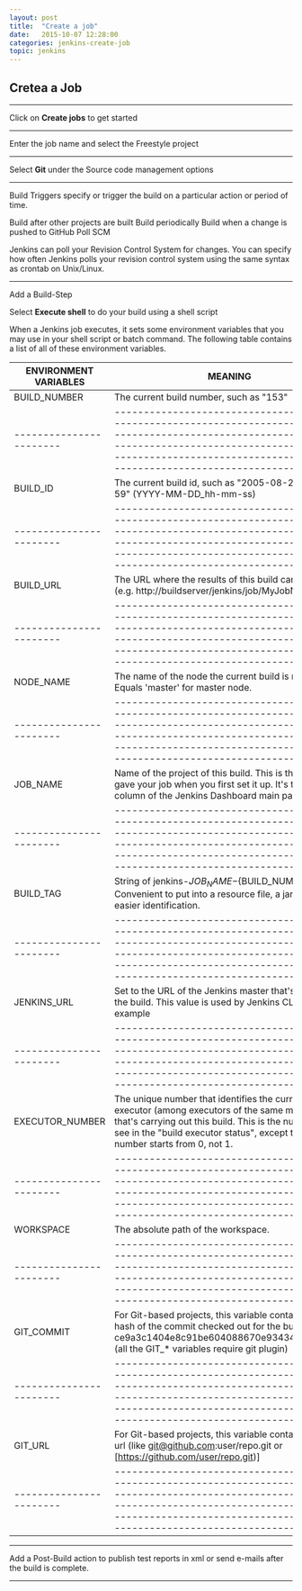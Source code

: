 ```yaml
---
layout: post
title:  "Create a job"
date:   2015-10-07 12:28:00
categories: jenkins-create-job
topic: jenkins
---
```


## Cretea a Job

<hr>

Click on **Create jobs** to get started

<hr>

Enter the job name and select the Freestyle project

<hr>

Select **Git** under the Source code management options

<hr>

Build Triggers specify or trigger the build on a particular action or period of time.

Build after other projects are built
Build periodically
Build when a change is pushed to GitHub
Poll SCM

Jenkins can poll your Revision Control System for changes. You can specify how often Jenkins polls your revision control system using the same syntax as crontab on Unix/Linux.



<hr>

Add a Build-Step

Select **Execute shell** to do your build using a shell script

When a Jenkins job executes, it sets some environment variables that you may use in your shell script or batch command. The following table contains a list of all of these environment variables.

| ENVIRONMENT VARIABLES |                                                MEANING                                                                                                                                                                               |
|-----------------------|--------------------------------------------------------------------------------------------------------------------------------------------------------------------------------------------------------------------------------------|
| BUILD_NUMBER          | The current build number, such as "153"                                                                                                                                                                                              |
|-----------------------|--------------------------------------------------------------------------------------------------------------------------------------------------------------------------------------------------------------------------------------|
| BUILD_ID              | The current build id, such as "2005-08-22_23-59-59" (YYYY-MM-DD_hh-mm-ss)                                                                                                                                                            |
|-----------------------|--------------------------------------------------------------------------------------------------------------------------------------------------------------------------------------------------------------------------------------|
| BUILD_URL             | The URL where the results of this build can be found (e.g. http://buildserver/jenkins/job/MyJobName/666/)                                                                                                                            |
|-----------------------|--------------------------------------------------------------------------------------------------------------------------------------------------------------------------------------------------------------------------------------|
| NODE_NAME             | The name of the node the current build is running on. Equals 'master' for master node.                                                                                                                                               |
|-----------------------|--------------------------------------------------------------------------------------------------------------------------------------------------------------------------------------------------------------------------------------|
| JOB_NAME              | Name of the project of this build. This is the name you gave your job when you first set it up. It's the third column of the Jenkins Dashboard main page.                                                                            |
|-----------------------|--------------------------------------------------------------------------------------------------------------------------------------------------------------------------------------------------------------------------------------|
| BUILD_TAG             | String of jenkins-${JOB_NAME}-${BUILD_NUMBER}. Convenient to put into a resource file, a jar file, etc for easier identification.                                                                                                    |
|-----------------------|--------------------------------------------------------------------------------------------------------------------------------------------------------------------------------------------------------------------------------------|
| JENKINS_URL           | Set to the URL of the Jenkins master that's running the build. This value is used by Jenkins CLI for example                                                                                                                         |
|-----------------------|--------------------------------------------------------------------------------------------------------------------------------------------------------------------------------------------------------------------------------------|
| EXECUTOR_NUMBER       | The unique number that identifies the current executor (among executors of the same machine) that's carrying out this build. This is the number you see in the "build executor status", except that the number starts from 0, not 1. |
|-----------------------|--------------------------------------------------------------------------------------------------------------------------------------------------------------------------------------------------------------------------------------|
| WORKSPACE             | The absolute path of the workspace.                                                                                                                                                                                                  |
|-----------------------|--------------------------------------------------------------------------------------------------------------------------------------------------------------------------------------------------------------------------------------|
| GIT_COMMIT            | For Git-based projects, this variable contains the Git hash of the commit checked out for the build (like ce9a3c1404e8c91be604088670e93434c4253f03),(all the GIT_* variables require git plugin)                                     |
|-----------------------|--------------------------------------------------------------------------------------------------------------------------------------------------------------------------------------------------------------------------------------|
| GIT_URL               | For Git-based projects, this variable contains the Git url (like git@github.com:user/repo.git or [https://github.com/user/repo.git)]                                                                                                 |
|-----------------------|--------------------------------------------------------------------------------------------------------------------------------------------------------------------------------------------------------------------------------------|




<hr>

Add a Post-Build action to publish test reports in xml or send e-mails after the build is complete.

<hr>



